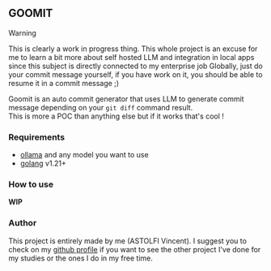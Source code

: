 ## GOOMIT

> [!WARNING]
> This is clearly a work in progress thing. This whole project is an excuse for me to learn a bit more about self hosted LLM and integration in local apps since this subject is directly connected to my enterprise job
> Globally, just do your commit message yourself, if you have work on it, you should be able to resume it in a commit message ;)

Goomit is an auto commit generator that uses LLM to generate commit message depending on your `git diff` command result. \
This is more a POC than anything else but if it works that's cool !

### Requirements

- [ollama](https://ollama.com/) and any model you want to use
- [golang](https://go.dev/) v1.21+

### How to use

**WIP**

### Author

This project is entirely made by me (ASTOLFI Vincent). I suggest you to check on my [github profile](https://www.github.com/viastolfi) if you want to see the other project I've done for my studies or the ones I do in my free time.
